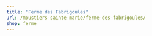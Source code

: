 ```yaml
---
title: "Ferme des Fabrigoules"
url: /moustiers-sainte-marie/ferme-des-fabrigoules/
shop: ferme
---
```

